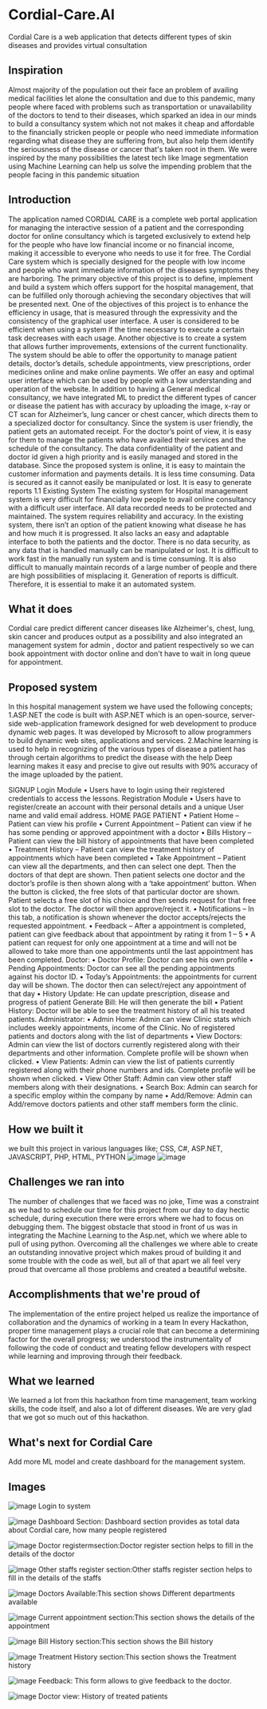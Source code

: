 # Cordial-Care.AI
Cordial Care is a web application that detects different types of skin diseases and provides virtual consultation 

## Inspiration
Almost majority of the population out their face an problem of availing medical facilities let alone the consultation and due to this pandemic, many people where faced with problems such as transportation or unavailability of the doctors to tend to their diseases, which sparked an idea in our minds to build a consultancy system which not not makes it cheap and affordable to the financially stricken people or people who need immediate information regarding what disease they are suffering from, but also help them identify the seriousness of the disease or cancer that's taken root in them. We were inspired by the many possibilities the latest tech like Image segmentation using Machine Learning can help us solve the impending problem that the people facing in this pandemic situation

## Introduction

The application named CORDIAL CARE is a complete web portal application for managing the interactive session of a patient and the corresponding doctor for online consultancy which is targeted exclusively to extend help for the people who have low financial income or no financial income, making it accessible to everyone who needs to use it for free. The Cordial Care system which is specially designed for the people with low income and people who want immediate information of the diseases symptoms they are harboring.
The primary objective of this project is to define, implement and build a system which offers support for the hospital management, that can be fulfilled only thorough achieving the secondary objectives that will be presented next. One of the objectives of this project is to enhance the efficiency in usage, that is measured through the expressivity and the consistency of the graphical user interface. A user is considered to be efficient when using a system if the time necessary to execute a certain task decreases with each usage. Another objective is to create a system that allows further improvements, extensions of the current functionality. The system should be able to offer the opportunity to manage patient details, doctor’s details, schedule appointments, view prescriptions, order medicines online and make online payments.
We offer an easy and optimal user interface which can be used by people with a low understanding and operation of the website. In addition to having a General medical consultancy, we have   integrated ML to predict the different types of cancer or disease the patient has with accuracy by uploading the image, x-ray or CT scan for Alzheimer’s, lung cancer or chest cancer, which directs them to a specialized doctor for consultancy. Since the system is user friendly, the patient gets an automated receipt. For the doctor’s point of view, it is easy for them to manage the patients who have availed their services and the schedule of the consultancy.
The data confidentiality of the patient and doctor id given a high priority and is easily managed and stored in the database.
Since the proposed system is online, it is easy to maintain the customer information and payments details. It is less time consuming. Data is secured as it cannot easily be manipulated or lost. It is easy to generate reports
1.1	Existing System
The existing system for Hospital management system is very difficult for financially low people to avail online consultancy with a difficult user interface. All data recorded needs to be protected and maintained. The system requires reliability and accuracy. In the existing system, there isn’t an option of the patient knowing what disease he has and how much it is progressed. It also lacks an easy and adaptable interface to both the patients and the doctor.
There is no data security, as any data that is handled manually can be manipulated or lost. It is difficult to work fast in the manually run system and is time consuming. It is also difficult to manually maintain records of a large number of people and there are high possibilities of misplacing it. Generation of reports is difficult. Therefore, it is essential to make it an automated system.


## What it does
Cordial care predict different cancer diseases like Alzheimer's, chest, lung, skin cancer and produces output as a possibility and also integrated an management system for admin , doctor and patient respectively so we can book appointment with doctor online and don't have to wait in long queue for appointment.

## Proposed system

In this hospital management system we have used the following concepts;
1.ASP.NET
the code is built with ASP.NET which is an open-source, server-side web-application framework designed for web development to produce dynamic web pages. It was developed by Microsoft to allow programmers to build dynamic web sites, applications and services.
2.Machine learning is used to help in recognizing of the various types of disease a patient has through certain algorithms to predict the disease with the help Deep learning makes it easy and precise to give out results with 90% accuracy of the image uploaded by the patient.

SIGNUP
Login Module
•	Users have to login using their registered credentials to access the lessons.
Registration Module
•	Users have to register/create an account with their personal details and a unique User name and valid email address.
HOME PAGE
PATIENT
•	Patient Home – Patient can view his profile
•	Current Appointment – Patient can view if he has some pending or approved appointment with a doctor
•	Bills History – Patient can view the bill history of appointments that have been completed
•	Treatment History – Patient can view the treatment history of appointments which have been completed
•	Take Appointment – Patient can view all the departments, and then can select one dept. Then the doctors of that dept are shown. Then patient selects one doctor and the doctor’s profile is then shown along with a ‘take appointment’ button. When the button is clicked, the free slots of that particular doctor are shown. Patient selects a free slot of his choice and then sends request for that free slot to the    doctor. The doctor will then approve/reject it.
•	Notifications – In this tab, a notification is shown whenever the doctor accepts/rejects the requested appointment.
•	Feedback – After a appointment is completed, patient can give feedback about that appointment by rating it from 1 – 5
•	A patient can request for only one appointment at a time and will not be allowed to take more than one appointments until the last appointment has been completed.
Doctor:
•	Doctor Profile: Doctor can see his own profile
•	Pending Appointments: Doctor can see all the pending appointments against his doctor ID.
•	Today’s Appointments: the appointments for current day will be shown. The doctor then can select/reject any appointment of that day
•	History Update: He can update prescription, disease and progress of patient
Generate Bill: He will then generate the bill
•	Patient History: Doctor will be able to see the treatment history of all his treated patients.
Administrator:
•	Admin Home: Admin can view Clinic stats which includes weekly appointments, income of the Clinic. No of registered patients and doctors along with the list of departments
•	View Doctors: Admin can view the list of doctors currently registered along with their departments and other information. Complete profile will be shown when clicked.
•	View Patients: Admin can view the list of patients currently registered along with their phone numbers and ids. Complete profile will be shown when clicked.
•	View Other Staff: Admin can view other staff members along with their designations.
•	Search Box: Admin can search for a specific employ within the company by name
•	Add/Remove: Admin can Add/remove doctors patients and other staff members form the clinic.

## How we built it
we built this project in various languages like; CSS, C#, ASP.NET, JAVASCRIPT, PHP, HTML, PYTHON
![image](https://user-images.githubusercontent.com/72274851/156927675-463f2ce6-93b4-4665-a40d-2ddbb66dde79.png)
![image](https://user-images.githubusercontent.com/72274851/156927680-95f986b4-7f7c-4b64-9c79-c2d577aa111e.png)



## Challenges we ran into
The number of challenges that we faced was no joke, Time was a constraint as we had to schedule our time for this project from our day to day hectic schedule, during execution there were errors where we had to focus on debugging them. The biggest obstacle that stood in front of us was in integrating the Machine Learning to the Asp.net, which we where able to pull of using python. Overcoming all the challenges we where able to create an outstanding innovative project which makes proud of building it and some trouble with the code as well, but all of that apart we all feel very proud that overcame all those problems and created a beautiful website.

## Accomplishments that we're proud of
The implementation of the entire project helped us realize the importance of collaboration and the dynamics of working in a team In every Hackathon, proper time management plays a crucial role that can become a determining factor for the overall progress; we understood the instrumentality of following the code of conduct and treating fellow developers with respect while learning and improving through their feedback.

## What we learned
We learned a lot from this hackathon from time management, team working skills, the code itself, and also a lot of different diseases. We are very glad that we got so much out of this hackathon.
## What's next for Cordial Care
Add more ML model and create dashboard for the management system.

## Images
![image](https://user-images.githubusercontent.com/72274851/156927694-10d91d78-476f-47a8-80d3-41a3c2a76951.png)
Login to system

![image](https://user-images.githubusercontent.com/72274851/156927706-3b94164e-3c5c-4e64-b17a-fe34398d89b7.png)
Dashboard Section: Dashboard section provides as total data about Cordial care, how many people registered

![image](https://user-images.githubusercontent.com/72274851/156927709-8ce97b62-b6ce-4941-8282-4c3741dc1cd6.png)
Doctor registermsection:Doctor register section helps to fill in the details of the doctor 

![image](https://user-images.githubusercontent.com/72274851/156927717-a352ad51-9b04-455b-b79c-673392ad1641.png)
Other staffs register section:Other staffs register section helps to fill in the details of the staffs

![image](https://user-images.githubusercontent.com/72274851/156927721-2cf52bb2-b281-45d1-b95c-c1787a36eda7.png)
Doctors Available:This section shows Different departments available

![image](https://user-images.githubusercontent.com/72274851/156927727-ec1cecab-760e-4548-8bd8-817a6cfddcfc.png)
Current appointment section:This section shows the details of the appointment

![image](https://user-images.githubusercontent.com/72274851/156927735-901856b3-a964-49e3-848f-0aea6c2434ef.png)
Bill History section:This section shows the Bill history 

![image](https://user-images.githubusercontent.com/72274851/156927738-ead7ab62-f036-4184-ae63-e421f08e7e51.png)
Treatment History section:This section shows the Treatment history

![image](https://user-images.githubusercontent.com/72274851/156927743-87d271be-9989-4496-84ec-d329bea26bce.png)
Feedback: This form allows to give feedback to the doctor. 

![image](https://user-images.githubusercontent.com/72274851/156927754-657e4e60-6720-443a-b2cf-5f09bfce6321.png)
Doctor view: History of treated patients


